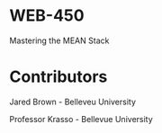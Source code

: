 # WEB-450

Mastering the MEAN Stack

# Contributors

Jared Brown - Belleveu University

Professor Krasso - Bellevue University
